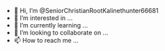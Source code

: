 - 👋 Hi, I’m @SeniorChristianRootKalinethunter66681
- 👀 I’m interested in ...
- 🌱 I’m currently learning ...
- 💞️ I’m looking to collaborate on ...
- 📫 How to reach me ...

<!---
SeniorChristianRootKalinethunter66681/SeniorChristianRootKalinethunter66681 is a ✨ special ✨ repository because its `README.md` (this file) appears on your GitHub profile.
You can click the Preview link to take a look at your changes.
--->
